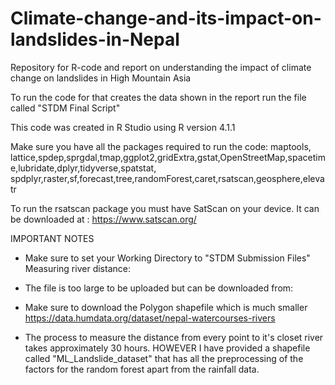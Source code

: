 # Climate-change-and-its-impact-on-landslides-in-Nepal
Repository for R-code and report on understanding the impact of climate change on landslides in High Mountain Asia 

To run the code for that creates the data shown in the report run the file called "STDM Final Script"

This code was created in R Studio using R version 4.1.1

Make sure you have all the packages required to run the code:
maptools, lattice,spdep,sprgdal,tmap,ggplot2,gridExtra,gstat,OpenStreetMap,spacetime,lubridate,dplyr,tidyverse,spatstat,
spdplyr,raster,sf,forecast,tree,randomForest,caret,rsatscan,geosphere,elevatr

To run the rsatscan package you must have SatScan on your device. It can be downloaded at :
https://www.satscan.org/


IMPORTANT NOTES
- Make sure to set your Working Directory to "STDM Submission Files" 
Measuring river distance:
- The file is too large to be uploaded but can be downloaded from:
- Make sure to download the Polygon shapefile which is much smaller 
https://data.humdata.org/dataset/nepal-watercourses-rivers

- The process to measure the distance from every point to it's closet river takes approximately  30 hours. HOWEVER I have provided a shapefile called "ML_Landslide_dataset" that has all the preprocessing of the factors for the random forest apart from the rainfall data. 

